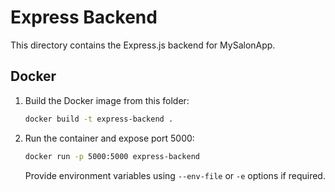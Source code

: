 # Express Backend

This directory contains the Express.js backend for MySalonApp.

## Docker

1. Build the Docker image from this folder:
   ```sh
   docker build -t express-backend .
   ```
2. Run the container and expose port 5000:
   ```sh
   docker run -p 5000:5000 express-backend
   ```
   Provide environment variables using `--env-file` or `-e` options if required.
